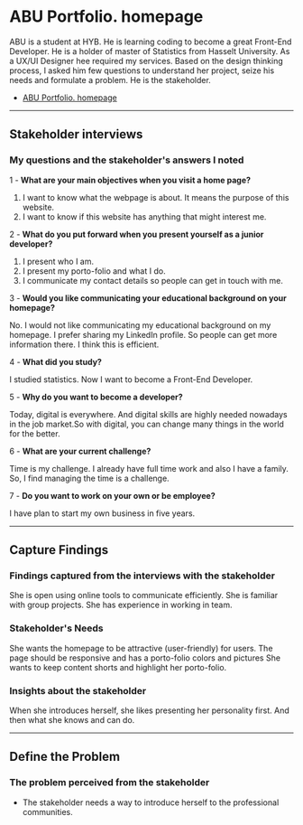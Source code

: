 # ABU Portfolio. homepage

ABU is a student at HYB. He is learning coding to become a great Front-End Developer. He is a holder of master of Statistics from Hasselt University. As a UX/UI Designer hee required my
services. Based on the design thinking process, I asked him few questions to understand her project, seize his needs and formulate a problem. He is
the stakeholder.



- [ABU Portfolio. homepage](https://krakla.github.io/ABU/)

---

## Stakeholder interviews

### My questions and the stakeholder's answers I noted

1 - **What are your main objectives when you visit a home page?**

1. I want to know what the webpage is about. It means the purpose of this website.
2. I want to know if this website has anything that might interest me.

2 - **What do you put forward when you present yourself as a junior developer?**

1. I present who I am.
2. I present my porto-folio and what I do.
3. I communicate my contact details so people can get in touch with me.

3 - **Would you like communicating your educational background on your
homepage?**

No. I would not like communicating my educational background on my homepage. I prefer sharing my LinkedIn profile. So people can get more information there. I think this is efficient.

4 - **What did you study?**

I studied statistics. Now I want to become a Front-End Developer.

5 - **Why do you want to become a developer?**

Today, digital is everywhere. And digital skills are highly needed nowadays in the job market.So with digital, you can change many things in the world for the better.

6 - **What are your current challenge?**

Time is my challenge. I already have full time work and also I have a family. So, I find managing the time is a challenge.

7 - **Do you want to work on your own or be employee?**

I have plan to start my own business in five years.

---

## Capture Findings

### Findings captured from the interviews with the stakeholder

She is open using online tools to communicate efficiently. She is familiar with
group projects. She has experience in working in team.

### Stakeholder's Needs

She wants the homepage to be attractive (user-friendly) for users. The page
should be responsive and has a porto-folio colors and pictures She wants to keep
content shorts and highlight her porto-folio.

### Insights about the stakeholder

When she introduces herself, she likes presenting her personality first. And
then what she knows and can do.

---

## Define the Problem

### The problem perceived from the stakeholder

- The stakeholder needs a way to introduce herself to the professional
  communities.
